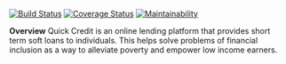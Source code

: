 [![Build Status](https://travis-ci.org/daviddamilola/QuickCreditUI.svg?branch=develop)](https://travis-ci.org/daviddamilola/QuickCreditUI.svg?branch=develop) [![Coverage Status](https://coveralls.io/repos/github/daviddamilola/QuickCreditUI/badge.svg?branch=develop)](https://coveralls.io/github/daviddamilola/QuickCreditUI?branch=develop) [![Maintainability](https://api.codeclimate.com/v1/badges/33082846f55d8becda24/maintainability)](https://codeclimate.com/github/daviddamilola/QuickCreditUI/maintainability)

__Overview__
Quick Credit is an online lending platform that provides short term soft loans to individuals. This
helps solve problems of financial inclusion as a way to alleviate poverty and empower low
income earners.


